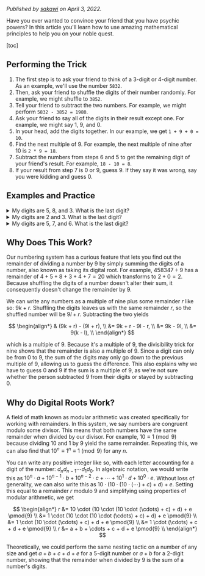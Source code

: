 _Published by [sakawi][1] on April 3, 2022._

Have you ever wanted to convince your friend that you have psychic powers? In
this article you'll learn how to use amazing mathematical principles to help you
on your noble quest.

[toc]

## Performing the Trick

1. The first step is to ask your friend to think of a 3-digit or 4-digit number.
   As an example, we'll use the number `5832`.
2. Then, ask your friend to shuffle the digits of their number randomly. For
   example, we might shuffle to `3852`.
3. Tell your friend to subtract the two numbers. For example, we might perform
   `5832 - 3852 = 1980`.
4. Ask your friend to say all of the digits in their result except one. For
   example, we might say 1, 9, and 0.
5. In your head, add the digits together. In our example, we get
   `1 + 9 + 0 = 10`.
6. Find the next multiple of 9. For example, the next multiple of nine after 10
   is `2 * 9 = 18`.
7. Subtract the numbers from steps 6 and 5 to get the remaining digit of your
   friend's result. For example, `18 - 10 = 8`.
8. If your result from step 7 is 0 or 9, guess 9. If they say it was wrong, say
   you were kidding and guess 0.

## Examples and Practice

<details>
<summary>My digits are 5, 8, and 3. What is the last digit?</summary>

My last digit should be 2 because the nearest multiple of 9 to `5 + 8 + 3 = 16`
is 18, and `18 - 16 = 2`.

</details>

<details>
<summary>My digits are 2 and 3. What is the last digit?</summary>

My last digit should be 4 because the nearest multiple of 9 to `2 + 3 = 5` is 9,
and `9 - 5 = 4`.

</details>

<details>
<summary>My digits are 5, 7, and 6. What is the last digit?</summary>

When summing the digits, we directly get a multiple of 9 because
`5 + 7 + 6 = 18`. This means that the remaining digit could either be 0 or 9,
and it's up to you to come up with a clever way to tell your friend.

</details>

## Why Does This Work?

Our numbering system has a curious feature that lets you find out the remainder
of dividing a number by 9 by simply summing the digits of a number, also known
as taking its digital root. For example, $458347 \div 9$ has a remainder of
$4+5+8+3+4+7 = 20$ which transforms to $2+0=2$. Because shuffling the digits of
a number doesn't alter their sum, it consequently doesn't change the remainder
by 9.

We can write any numbers as a multiple of nine plus some remainder $r$ like so:
$9k + r$. Shuffling the digits leaves us with the same remainder $r$, so the
shuffled number will be $9l + r$. Subtracting the two yields

$$
\begin{align*}
& (9k + r) - (9l + r), \\
&= 9k + r - 9l - r, \\
&= 9k - 9l, \\
&= 9(k - l), \\
\end{align*}
$$

which is a multiple of 9. Because it's a multiple of 9, the divisibility trick
for nine shows that the remainder is also a multiple of 9. Since a digit can
only be from 0 to 9, the sum of the digits may only go down to the previous
multiple of 9, allowing us to guess the difference. This also explains why we
have to guess 0 and 9 if the sum is a multiple of 9, as we're not sure whether
the person subtracted 9 from their digits or stayed by subtracting 0.

## Why do Digital Roots Work?

A field of math known as modular arithmetic was created specifically for working
with remainders. In this system, we say numbers are congruent modulo some
divisor. This means that both numbers have the same remainder when divided by
our divisor. For example, $10 \equiv 1 \pmod{9}$ because dividing 10 and 1 by 9
yield the same remainder. Repeating this, we can also find that
$10^n \equiv 1^n \equiv 1 \pmod{9}$ for any $n$.

You can write any positive integer like so, with each letter accounting for a
digit of the number: $d_nd_{n-1} \cdots d_1d_0$. In algebraic notation, we would
write this as
$10^n \cdot a + 10^{n-1} \cdot b + 10^{n-2} \cdot c + \cdots + 10^{1} \cdot d + 10^{0} \cdot e$.
Without loss of generality, we can also write this as
$10 \cdot (10 \cdot (10 \cdot (\cdots) + c) + d) + e$. Setting this equal to a
remainder $r$ modulo 9 and simplifying using properties of modular arithmetic,
we get

$$
\begin{align*}
r &= 10 \cdot (10 \cdot (10 \cdot (\cdots) + c) + d) + e \pmod{9} \\
&= 1 \cdot (10 \cdot (10 \cdot (\cdots) + c) + d) + e \pmod{9} \\
&= 1 \cdot (10 \cdot (\cdots) + c) + d + e \pmod{9} \\
&= 1 \cdot (\cdots) + c + d + e \pmod{9} \\
r &= a + b + \cdots + c + d + e \pmod{9} \\
\end{align*}
$$

Theoretically, we could perform the same nesting tactic on a number of any size
and get $a+b+c+d+e$ for a 5-digit number or $a+b$ for a 2-digit number, showing
that the remainder when divided by 9 is the sum of a number's digits.

[1]: https://github.com/zsakowitz
